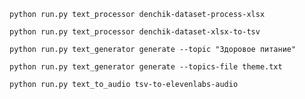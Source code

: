 ```ssh
python run.py text_processor denchik-dataset-process-xlsx
```
```ssh
python run.py text_processor denchik-dataset-xlsx-to-tsv
```

```ssh
python run.py text_generator generate --topic "Здоровое питание"
```
```ssh
python run.py text_generator generate --topics-file theme.txt
```

```ssh
python run.py text_to_audio tsv-to-elevenlabs-audio
```